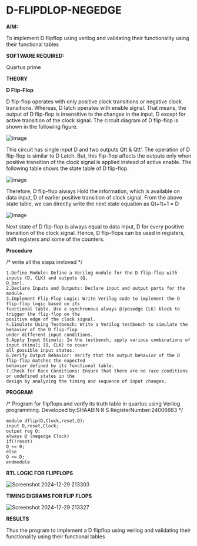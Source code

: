 # D-FLIPDLOP-NEGEDGE

**AIM:**

To implement  D flipflop using verilog and validating their functionality using their functional tables

**SOFTWARE REQUIRED:**

Quartus prime

**THEORY**

**D Flip-Flop**

D flip-flop operates with only positive clock transitions or negative clock transitions. Whereas, D latch operates with enable signal. That means, the output of D flip-flop is insensitive to the changes in the input, D except for active transition of the clock signal. The circuit diagram of D flip-flop is shown in the following figure.

![image](https://github.com/naavaneetha/D-FLIPDLOP-NEGEDGE/assets/154305477/48c81fe8-bc3f-40e7-95e2-519fc155ad51)

This circuit has single input D and two outputs Qtt & Qtt’. The operation of D flip-flop is similar to D Latch. But, this flip-flop affects the outputs only when positive transition of the clock signal is applied instead of active enable. The following table shows the state table of D flip-flop.

![image](https://github.com/naavaneetha/D-FLIPDLOP-NEGEDGE/assets/154305477/e5f3fda7-68ec-4a3a-a0a4-cf6f9cc4ab55)

Therefore, D flip-flop always Hold the information, which is available on data input, D of earlier positive transition of clock signal. From the above state table, we can directly write the next state equation as Qt+1t+1 = D

![image](https://github.com/naavaneetha/D-FLIPDLOP-NEGEDGE/assets/154305477/8592c0d8-2917-4142-91b9-d6c30dd891d2)

Next state of D flip-flop is always equal to data input, D for every positive transition of the clock signal. Hence, D flip-flops can be used in registers, shift registers and some of the counters.

**Procedure**

/* write all the steps invloved */
```
1.Define Module: Define a Verilog module for the D flip-flop with inputs (D, CLK) and outputs (Q,
Q_bar).
2.Declare Inputs and Outputs: Declare input and output ports for the module.
3.Implement Flip-Flop Logic: Write Verilog code to implement the D flip-flop logic based on its
functional table. Use a synchronous always @(posedge CLK) block to trigger the flip-flop on the
positive edge of the clock signal.
4.Simulate Using Testbench: Write a Verilog testbench to simulate the behavior of the D flip-flop
under different input conditions.
5.Apply Input Stimuli: In the testbench, apply various combinations of input stimuli (D, CLK) to cover
all possible input states.
6.Verify Output Behavior: Verify that the output behavior of the D flip-flop matches the expected
behavior defined by its functional table.
7.Check for Race Conditions: Ensure that there are no race conditions or undefined states in the
design by analyzing the timing and sequence of input changes.
```

**PROGRAM**

/* Program for flipflops and verify its truth table in quartus using Verilog programming. Developed by:SHAABIN R S RegisterNumber:24006663
*/

```
module dflip(D,Clock,reset,Q);
input D,reset,Clock;
output reg Q;
always @ (negedge Clock)
if(!reset)
Q <= 0;
else
Q <= D;
endmodule
```
**RTL LOGIC FOR FLIPFLOPS**

![Screenshot 2024-12-29 213303](https://github.com/user-attachments/assets/f25a221f-4824-4aff-b9f0-fde52320dbc4)


**TIMING DIGRAMS FOR FLIP FLOPS**

![Screenshot 2024-12-29 213327](https://github.com/user-attachments/assets/6a473641-aaa6-4b8e-83c8-0d3905630860)



**RESULTS**

 Thus the program to implement a D flipflop using verilog and validating their functionality using their functional tables
